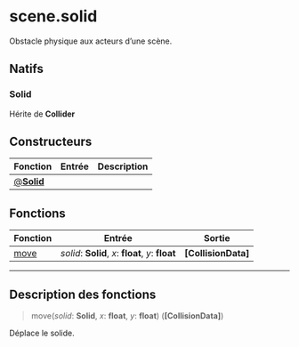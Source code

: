 # scene.solid

Obstacle physique aux acteurs d’une scène.
## Natifs
### Solid
Hérite de **Collider**
## Constructeurs
|Fonction|Entrée|Description|
|-|-|-|
|[@**Solid**](#ctor_0)|||
## Fonctions
|Fonction|Entrée|Sortie|
|-|-|-|
|[move](#func_0)|*solid*: **Solid**, *x*: **float**, *y*: **float**|**[CollisionData]**|


***
## Description des fonctions

<a id="func_0"></a>
> move(*solid*: **Solid**, *x*: **float**, *y*: **float**) (**[CollisionData]**)

Déplace le solide.

